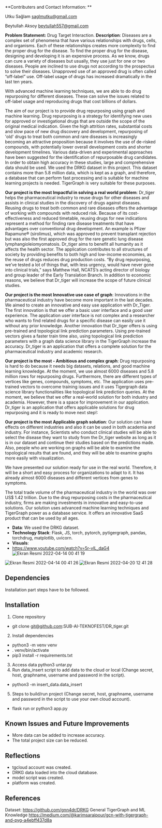 **Contributers and Contact Information: **

Utku Sağlam saglmutku@gmail.com

Beytullah Aksoy beytullah557@gmail.com

**Problem Statement:**
Drug Target Interaction.
**Description**:
Diseases are a complex set of phenomena that have various relationships with drugs, cells, and organisms. Each of these relationships creates more complexity to find the proper drug for the disease. To find the proper drug for the disease, designing and developing it is an expensive process. As we know, drugs can cure a variety of diseases but usually, they use just for one or two diseases. People are inclined to use drugs not according to the prospectus to solve their diseases. Unapproved use of an approved drug is often called “off-label” use. Off-label usage of drugs has increased dramatically in the last ten years. 

With advanced machine learning techniques, we are able to do drug repurposing for different diseases. These can solve the issues related to off-label usage and reproducing drugs that cost billions of dollars.

The aim of our project is to provide drug repurposing using graph and machine learning. Drug repurposing is a strategy for identifying new uses for approved or investigational drugs that are outside the scope of the original medical indication. Given the high attrition rates, substantial costs and slow pace of new drug discovery and development, repurposing of 'old' drugs to treat both common and rare diseases is increasingly becoming an attractive proposition because it involves the use of de-risked compounds, with potentially lower overall development costs and shorter development timelines. Various data-driven and experimental approaches have been suggested for the identification of repurposable drug candidates.
In order to obtain high accuracy in these studies, large and comprehensive data should be used. We used the DRKG dataset in this project. This dataset contains more than 5.8 million data, which is kept as a graph, and therefore, a database that can perform fast processing and is suitable for machine learning projects is needed. TigerGraph is very suitable for these purposes.


**Our project is the most Impactful in solving a real world problem**:
Dr_tiger helps the pharmaceutical industry to reuse drugs for other diseases and assists in clinical studies in the discovery of drugs against diseases.
Reusing drugs to treat both common and rare diseases offers the advantage of working with compounds with reduced risk. Because of its cost-effectiveness and reduced timetable, reusing drugs for new indications represent a method for finding rare disease treatments that have advantages over conventional drug development. An example is Pfizer Rapamune® (sirolimus), which was approved to prevent transplant rejection but was also the first approved drug for the rare genetic lung disease lymphangioleiomyomatosis.
Dr_tiger aims to benefit all humanity as it affects the health sector.
The application contributes to all structures of society by providing benefits to both high and low-income economies, as the reuse of drugs reduces drug production costs.
“By drug repurposing, we’ve tested a lot of things that, with less urgency, would have never gone into clinical trials,” says Matthew Hall, NCATS’s acting director of biology and group leader of the Early Translation Branch. 
In addition to economic reasons, we believe that Dr_tiger will increase the scope of future clinical studies.

**Our project is the most Innovative use case of graph**:
Innovations in the pharmaceutical industry have become more important in the last decades. We aimed to create an innovative and easy use application with Dr_Tiger. The first innovation is that we offer a basic user interface and a good user experience. The application user interface is not complex and a researcher who wants to find related drugs for a specific disease can easily use it without any prior knowledge. Another innovation that Dr_tiger offers is using pre-trained and topological link prediction parameters. Using pre-trained vectors gives a faster train time also, using topological link prediction parameters with a graph data science library in the TigerGraph increase the accuracy.
Dr_tiger is an application that offers a complete solution for the pharmaceutical industry and academic research.

**Our project is the most - Ambitious and complex graph**:
Drug repurposing is hard to do because it needs big datasets, relations, and good machine learning knowledge. At the moment, we use almost 6000 diseases and 5.8 million rows for repurposing drugs. Furthermore,
there are different types of vertices like genes, compounds, symptoms, etc. The application uses pre-trained vectors to overcome training issues and it uses Tigergraph data science library functionalities like topological link prediction queries. 
At the moment, we believe that we offer a real-world solution for both industry and academia. However, there is a space for improvement in our application.
Dr_tiger is an application that offers applicable solutions for drug repurposing and it is ready to move next step!:

**Our project is the most Applicable graph solution**:
Our solution can have effects on different industries and also it can be used in both academia and industry. For instance, Scientists who conduct clinical studies will be able to select the disease they want to study from the Dr_tiger website as long as it is in our dataset and continue their studies based on the predictions made. Also, people who are working on graphs will be able to examine the topological results that are found, and they will be able to examine graphs more easily with visualization.

We have presented our solution ready for use in the real world. Therefore, it will be a short and easy process for organizations to adapt to it. It has already almost 6000 diseases and different vertices from genes to symptoms.

The total trade volume of the pharmaceutical industry in the world was over US$ 1.42 trillion. Due to the drug repurposing costs in the pharmaceutical industry, firms are making investments in innovative and easy-to-use solutions. Our solution uses advanced machine learning techniques and TigerGraph power as a database service. It offers an innovative SaaS product that can be used by all ages.


- **Data**:
  We used the DRKG dataset.
- **Technology Stack**:
  Flask, JS, torch, pytorch, pytigergraph, pandas, torchdrug, matplotlib, uvicorn.
- **Visuals**:
-  https://www.youtube.com/watch?v=5r-vlL_daG4
![Ekran Resmi 2022-04-14 00 41 19](https://user-images.githubusercontent.com/58150504/163575916-51990326-055e-4621-9a22-8952c5e839e9.png)

![Ekran Resmi 2022-04-14 00 41 26](https://user-images.githubusercontent.com/58150504/163575952-970e947b-4933-4f16-a17a-f4b76a2709fd.png)
![Ekran Resmi 2022-04-20 12 41 28](https://user-images.githubusercontent.com/58150504/164199961-f9be9a7d-cfaf-44dc-9a7f-1d3e0a650fe5.png)


## Dependencies
  Installation part steps have to be followed.

## Installation

1. Clone repository
  * git clone git@github.com:SUB-AI-TEKNOFEST/DR_tiger.git
2. Install dependencies
  * python3 -m venv venv
  * . venv/bin/activate
  * pip3 install -r requirements.txt
3. Access data
  python3 untar.py
4. Run data_insert script to add data to the cloud or local (Change secret, host, graphname, username and password in the script).
 * python3 -m insert_data.data_insert
5. Steps to build/run project (Change secret, host, graphname, username and password in the script to use your own cloud account).
 * flask run or python3 app.py

## Known Issues and Future Improvements
* More data can be added to increase accuracy.
* The total project size can be reduced.

## Reflections
* tgcloud account was created.
* DRKG data loaded into the cloud database.
* model script was created.
* platform was created.
## References
Dataset: https://github.com/gnn4dr/DRKG
General TigerGraph and ML Knowledge https://medium.com/@karimsaraipour/gcn-with-tigergraph-and-pyg-a4ebff437d8a
